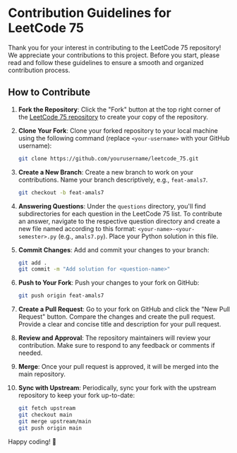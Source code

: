 # Contribution Guidelines for LeetCode 75

Thank you for your interest in contributing to the LeetCode 75 repository! We appreciate your contributions to this project. Before you start, please read and follow these guidelines to ensure a smooth and organized contribution process.

## How to Contribute

1. **Fork the Repository**: Click the "Fork" button at the top right corner of the [LeetCode 75 repository](https://github.com/CODING-CLUB-CUCEK/Leetcode_75) to create your copy of the repository.

2. **Clone Your Fork**: Clone your forked repository to your local machine using the following command (replace `<your-username>` with your GitHub username):

    ```bash
    git clone https://github.com/yourusername/leetcode_75.git
    ```

3. **Create a New Branch**: Create a new branch to work on your contributions. Name your branch descriptively, e.g., `feat-amals7`.

    ```bash
    git checkout -b feat-amals7
    ```

4. **Answering Questions**: Under the `questions` directory, you'll find subdirectories for each question in the LeetCode 75 list. To contribute an answer, navigate to the respective question directory and create a new file named according to this format: `<your-name>-<your-semester>.py` (e.g., `amals7.py`). Place your Python solution in this file.

5. **Commit Changes**: Add and commit your changes to your branch:

    ```bash
    git add .
    git commit -m "Add solution for <question-name>"
    ```

6. **Push to Your Fork**: Push your changes to your fork on GitHub:

    ```bash
    git push origin feat-amals7
    ```

7. **Create a Pull Request**: Go to your fork on GitHub and click the "New Pull Request" button. Compare the changes and create the pull request. Provide a clear and concise title and description for your pull request.

8. **Review and Approval**: The repository maintainers will review your contribution. Make sure to respond to any feedback or comments if needed.

9. **Merge**: Once your pull request is approved, it will be merged into the main repository.

10. **Sync with Upstream**: Periodically, sync your fork with the upstream repository to keep your fork up-to-date:

    ```bash
    git fetch upstream
    git checkout main
    git merge upstream/main
    git push origin main
    ```

Happy coding! 🚀

